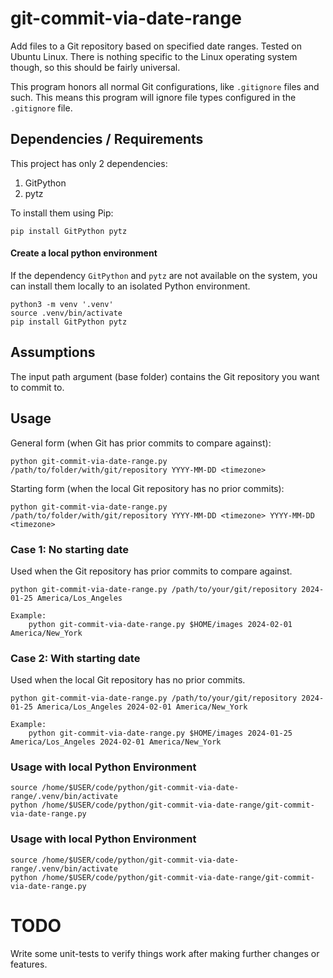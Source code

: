 # git-commit-via-date-range

Add files to a Git repository based on specified date ranges. Tested on Ubuntu Linux. There is nothing specific to the Linux operating system though, so this should be fairly universal.

This program honors all normal Git configurations, like `.gitignore` files and such. This means this program will ignore file types configured in the `.gitignore` file.

## Dependencies / Requirements

This project has only 2 dependencies:

1. GitPython
2. pytz

To install them using Pip:

```
pip install GitPython pytz
```

#### Create a local python environment

If the dependency `GitPython` and `pytz` are not available on the system, you can install them locally to an isolated Python environment.

```
python3 -m venv '.venv'
source .venv/bin/activate
pip install GitPython pytz
```

## Assumptions

The input path argument (base folder) contains the Git repository you want to commit to.

## Usage

General form (when Git has prior commits to compare against):

    python git-commit-via-date-range.py /path/to/folder/with/git/repository YYYY-MM-DD <timezone>

Starting form (when the local Git repository has no prior commits):

    python git-commit-via-date-range.py /path/to/folder/with/git/repository YYYY-MM-DD <timezone> YYYY-MM-DD <timezone>

### Case 1: No starting date 

Used when the Git repository has prior commits to compare against.

    python git-commit-via-date-range.py /path/to/your/git/repository 2024-01-25 America/Los_Angeles

    Example: 
        python git-commit-via-date-range.py $HOME/images 2024-02-01 America/New_York

### Case 2: With starting date

Used when the local Git repository has no prior commits.

    python git-commit-via-date-range.py /path/to/your/git/repository 2024-01-25 America/Los_Angeles 2024-02-01 America/New_York

    Example: 
        python git-commit-via-date-range.py $HOME/images 2024-01-25 America/Los_Angeles 2024-02-01 America/New_York

### Usage with local Python Environment

    source /home/$USER/code/python/git-commit-via-date-range/.venv/bin/activate
    python /home/$USER/code/python/git-commit-via-date-range/git-commit-via-date-range.py


### Usage with local Python Environment

    source /home/$USER/code/python/git-commit-via-date-range/.venv/bin/activate
    python /home/$USER/code/python/git-commit-via-date-range/git-commit-via-date-range.py
    
# TODO

Write some unit-tests to verify things work after making further changes or features.

